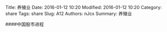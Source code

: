 Title: 养殖业
Date: 2016-01-12 10:20
Modified: 2016-01-12 10:20
Category: share
Tags: share
Slug: A12
Authors: nJcx
Summary: 养殖业


####中国股市进程

